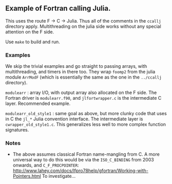## Example of Fortran calling Julia.

This uses the route F -> C -> Julia. Thus all of the comments in the `ccallj` directory apply. Multithreading on the julia side works without any special attention on the F side.

Use `make` to build and run.

### Examples

We skip the trivial examples and go straight to passing arrays, with multithreading, and timers in there too.
They wrap `foomp2` from the julia module `ArrModF` (which is essentially the same as the one in the `../ccallj` directory).

`modulearr` : array I/O, with output array also allocated on the F side. The Fortran driver is `modulearr.f90`, and `jlfortwrapper.c` is the intermediate C layer. Recommended example.

`modulearr_old_style1` : same goal as above, but more clunky code that uses in C the `jl_*` Julia convention interface. The intermediate layer is `cwrapper_old_style1.c`. This generalizes less well to more complex function signatures.


### Notes

* The above assumes classical Fortran name-mangling from C. A more universal
way to do this would be via the `ISO_C_BINDING` from 2003 onwards, and
`C_F_PROCPOINTER`:
http://www.lahey.com/docs/lfpro78help/gfortran/Working-with-Pointers.html
To investigate...
